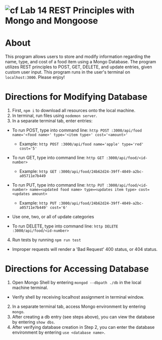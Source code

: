 ![cf](https://i.imgur.com/7v5ASc8.png) Lab 14 REST Principles with Mongo and Mongoose
======

# About
This program allows users to store and modify information regarding the name, type, and cost of a food item using a Mongo Database. The program utilizes REST principles to POST, GET, DELETE, and update entries, given custom user input. This program runs in the user's terminal on `localhost:3000`. Please enjoy!

# Directions for Modifying Database
1. First, `npm i` to download all resources onto the local machine.
2. In terminal, run files using `nodemon server`.
3. In a separate terminal tab, enter entries:

  * To run POST, type into command line:
`http POST :3000/api/food name='<food name>' type='<item type>' cost='<amount>'`
    * Example: `http POST :3000/api/food name='apple' type='red' cost='5'`

  * To run GET, type into command line: `http GET :3000/api/food/<id-number>`
    * Example: `http GET :3000/api/food/24b62d24-39ff-4049-a2bc-a05711e7b449`

  * To run PUT, type into command line: `http PUT :3000/api/food/<id-number> name=<updated food name> type=<updates item type> cost=<updates amount>`
    * Example: `http PUT :3000/api/food/24b62d24-39ff-4049-a2bc-a05711e7b449' cost='6'`
  * Use one, two, or all of update categories

  * To run DELETE, type into command line: `http DELETE :3000/api/food/<id-number>`
4. Run tests by running `npm run test`

* Improper requests will render a 'Bad Request' 400 status, or 404 status.

# Directions for Accessing Database
1. Open Mongo Shell by entering `mongod --dbpath ./db` in the local machine terminal.
  * Verify shell by receiving localhost assignment in terminal window.
2. In a separate terminal tab, access Mongo environment by entering `mongo`.
2. After creating a db entry (see steps above), you can view the database by entering `show dbs`.
3. After verifying database creation in Step 2, you can enter the database environment by entering `use <database name>`.
